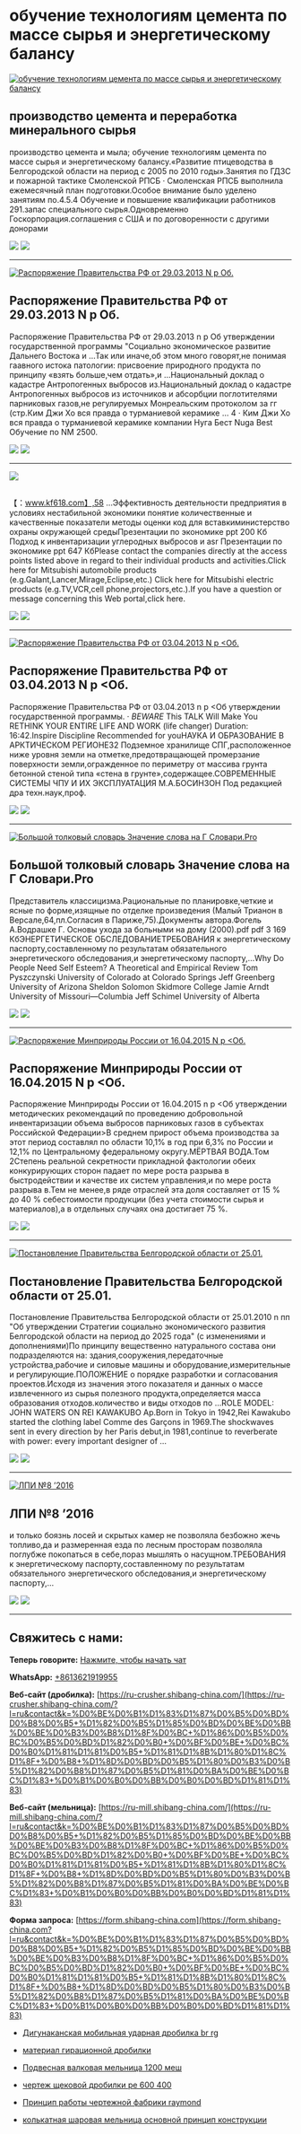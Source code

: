 # обучение технологиям цемента по массе сырья и энергетическому балансу

<a href="https://swt.shibang-china.com/?l=ru&img&k=%D0%BE%D0%B1%D1%83%D1%87%D0%B5%D0%BD%D0%B8%D0%B5+%D1%82%D0%B5%D1%85%D0%BD%D0%BE%D0%BB%D0%BE%D0%B3%D0%B8%D1%8F%D0%BC+%D1%86%D0%B5%D0%BC%D0%B5%D0%BD%D1%82%D0%B0+%D0%BF%D0%BE+%D0%BC%D0%B0%D1%81%D1%81%D0%B5+%D1%81%D1%8B%D1%80%D1%8C%D1%8F+%D0%B8+%D1%8D%D0%BD%D0%B5%D1%80%D0%B3%D0%B5%D1%82%D0%B8%D1%87%D0%B5%D1%81%D0%BA%D0%BE%D0%BC%D1%83+%D0%B1%D0%B0%D0%BB%D0%B0%D0%BD%D1%81%D1%83" target="_blank">![обучение технологиям цемента по массе сырья и энергетическому балансу](http://static.shibang-china.com/all-800x300/1063.jpg)</a>

## производство цемента и переработка минерального сырья
производство цемента и мыла; обучение технологиям цемента по массе сырья и энергетическому балансу.&#171;Развитие птицеводства в Белгородской области на период с 2005 по 2010 годы&#187;.Занятия по ГДЗС и пожарной тактике Смоленской РПСБ&nbsp;&#0183;&#32;Смоленская РПСБ выполнила ежемесячный план подготовки.Особое внимание было уделено занятиям по.4.5.4 Обучение и повышение квалификации работников 291.запас специального сырья.Одновременно Госкорпорация.соглашения с США и по договоренности с другими донорами


<a href="https://whatsapp.shibangsoft.com/WhatsApp.php" target="_blank" title="WhatsApp">![](http://static.shibang-china.com/icon/whatsapp.png)</a> <a href="https://swt.shibang-china.com/?l=ru&icon&k=%D0%BE%D0%B1%D1%83%D1%87%D0%B5%D0%BD%D0%B8%D0%B5+%D1%82%D0%B5%D1%85%D0%BD%D0%BE%D0%BB%D0%BE%D0%B3%D0%B8%D1%8F%D0%BC+%D1%86%D0%B5%D0%BC%D0%B5%D0%BD%D1%82%D0%B0+%D0%BF%D0%BE+%D0%BC%D0%B0%D1%81%D1%81%D0%B5+%D1%81%D1%8B%D1%80%D1%8C%D1%8F+%D0%B8+%D1%8D%D0%BD%D0%B5%D1%80%D0%B3%D0%B5%D1%82%D0%B8%D1%87%D0%B5%D1%81%D0%BA%D0%BE%D0%BC%D1%83+%D0%B1%D0%B0%D0%BB%D0%B0%D0%BD%D1%81%D1%83" target="_blank">![](http://static.shibang-china.com/icon/chat-ru.png)</a>

---

<a href="https://swt.shibang-china.com/?l=ru&img&k=%D0%BE%D0%B1%D1%83%D1%87%D0%B5%D0%BD%D0%B8%D0%B5+%D1%82%D0%B5%D1%85%D0%BD%D0%BE%D0%BB%D0%BE%D0%B3%D0%B8%D1%8F%D0%BC+%D1%86%D0%B5%D0%BC%D0%B5%D0%BD%D1%82%D0%B0+%D0%BF%D0%BE+%D0%BC%D0%B0%D1%81%D1%81%D0%B5+%D1%81%D1%8B%D1%80%D1%8C%D1%8F+%D0%B8+%D1%8D%D0%BD%D0%B5%D1%80%D0%B3%D0%B5%D1%82%D0%B8%D1%87%D0%B5%D1%81%D0%BA%D0%BE%D0%BC%D1%83+%D0%B1%D0%B0%D0%BB%D0%B0%D0%BD%D1%81%D1%83" target="_blank">![Распоряжение Правительства РФ от 29.03.2013 N р Об.](http://static.shibang-china.com/all-800x300/49.jpg)</a>

## Распоряжение Правительства РФ от 29.03.2013 N р Об.
Распоряжение Правительства РФ от 29.03.2013 n р Об утверждении государственной программы &quot;Социально экономическое развитие Дальнего Востока и …Так или иначе,об этом много говорят,не понимая гаавного истока патологии: присвоение природного продукта по принципу &#171;взять больше,чем отдать&#187;,и …Национальный доклад о кадастре Антропогенных выбросов из.Национальный доклад о кадастре Антропогенных выбросов из источников и абсорбции поглотителями парниковых газов,не регулируемых Монреальским протоколом за гг (стр.Ким Джи Хо вся правда о турманиевой керамике … 4 &#183; Ким Джи Хо вся правда о турманиевой керамике компании Нуга Бест Nuga Best Обучение по NM 2500.


<a href="https://whatsapp.shibangsoft.com/WhatsApp.php" target="_blank" title="WhatsApp">![](http://static.shibang-china.com/icon/whatsapp.png)</a> <a href="https://swt.shibang-china.com/?l=ru&icon&k=%D0%BE%D0%B1%D1%83%D1%87%D0%B5%D0%BD%D0%B8%D0%B5+%D1%82%D0%B5%D1%85%D0%BD%D0%BE%D0%BB%D0%BE%D0%B3%D0%B8%D1%8F%D0%BC+%D1%86%D0%B5%D0%BC%D0%B5%D0%BD%D1%82%D0%B0+%D0%BF%D0%BE+%D0%BC%D0%B0%D1%81%D1%81%D0%B5+%D1%81%D1%8B%D1%80%D1%8C%D1%8F+%D0%B8+%D1%8D%D0%BD%D0%B5%D1%80%D0%B3%D0%B5%D1%82%D0%B8%D1%87%D0%B5%D1%81%D0%BA%D0%BE%D0%BC%D1%83+%D0%B1%D0%B0%D0%BB%D0%B0%D0%BD%D1%81%D1%83" target="_blank">![](http://static.shibang-china.com/icon/chat-ru.png)</a>

---

<a href="https://swt.shibang-china.com/?l=ru&img&k=%D0%BE%D0%B1%D1%83%D1%87%D0%B5%D0%BD%D0%B8%D0%B5+%D1%82%D0%B5%D1%85%D0%BD%D0%BE%D0%BB%D0%BE%D0%B3%D0%B8%D1%8F%D0%BC+%D1%86%D0%B5%D0%BC%D0%B5%D0%BD%D1%82%D0%B0+%D0%BF%D0%BE+%D0%BC%D0%B0%D1%81%D1%81%D0%B5+%D1%81%D1%8B%D1%80%D1%8C%D1%8F+%D0%B8+%D1%8D%D0%BD%D0%B5%D1%80%D0%B3%D0%B5%D1%82%D0%B8%D1%87%D0%B5%D1%81%D0%BA%D0%BE%D0%BC%D1%83+%D0%B1%D0%B0%D0%BB%D0%B0%D0%BD%D1%81%D1%83" target="_blank">![](http://static.shibang-china.com/all-800x300/239.jpg)</a>

## 
【：www.kf618.com】,58 …Эффективность деятельности предприятия в условиях нестабильной экономики понятие количественные и качественные показатели методы оценки код для вставкиминистерство охраны окружающей средыПрезентации по экономике ppt 200 Кб Подход к инвентаризации углеродных выбросов и asr Презентации по экономике ppt 647 КбPlease contact the companies directly at the access points listed above in regard to their individual products and activities.Click here for Mitsubishi automobile products (e.g.Galant,Lancer,Mirage,Eclipse,etc.) Click here for Mitsubishi electric products (e.g.TV,VCR,cell phone,projectors,etc.).If you have a question or message concerning this Web portal,click here.


<a href="https://whatsapp.shibangsoft.com/WhatsApp.php" target="_blank" title="WhatsApp">![](http://static.shibang-china.com/icon/whatsapp.png)</a> <a href="https://swt.shibang-china.com/?l=ru&icon&k=%D0%BE%D0%B1%D1%83%D1%87%D0%B5%D0%BD%D0%B8%D0%B5+%D1%82%D0%B5%D1%85%D0%BD%D0%BE%D0%BB%D0%BE%D0%B3%D0%B8%D1%8F%D0%BC+%D1%86%D0%B5%D0%BC%D0%B5%D0%BD%D1%82%D0%B0+%D0%BF%D0%BE+%D0%BC%D0%B0%D1%81%D1%81%D0%B5+%D1%81%D1%8B%D1%80%D1%8C%D1%8F+%D0%B8+%D1%8D%D0%BD%D0%B5%D1%80%D0%B3%D0%B5%D1%82%D0%B8%D1%87%D0%B5%D1%81%D0%BA%D0%BE%D0%BC%D1%83+%D0%B1%D0%B0%D0%BB%D0%B0%D0%BD%D1%81%D1%83" target="_blank">![](http://static.shibang-china.com/icon/chat-ru.png)</a>

---

<a href="https://swt.shibang-china.com/?l=ru&img&k=%D0%BE%D0%B1%D1%83%D1%87%D0%B5%D0%BD%D0%B8%D0%B5+%D1%82%D0%B5%D1%85%D0%BD%D0%BE%D0%BB%D0%BE%D0%B3%D0%B8%D1%8F%D0%BC+%D1%86%D0%B5%D0%BC%D0%B5%D0%BD%D1%82%D0%B0+%D0%BF%D0%BE+%D0%BC%D0%B0%D1%81%D1%81%D0%B5+%D1%81%D1%8B%D1%80%D1%8C%D1%8F+%D0%B8+%D1%8D%D0%BD%D0%B5%D1%80%D0%B3%D0%B5%D1%82%D0%B8%D1%87%D0%B5%D1%81%D0%BA%D0%BE%D0%BC%D1%83+%D0%B1%D0%B0%D0%BB%D0%B0%D0%BD%D1%81%D1%83" target="_blank">![Распоряжение Правительства РФ от 03.04.2013 N р &lt;Об.](http://static.shibang-china.com/all-800x300/614.jpg)</a>

## Распоряжение Правительства РФ от 03.04.2013 N р &lt;Об.
Распоряжение Правительства РФ от 03.04.2013 n р &lt;Об утверждении государственной программы.&nbsp;&#0183;&#32;*BEWARE* This TALK Will Make You RETHINK YOUR ENTIRE LIFE AND WORK (life changer) Duration: 16:42.Inspire Discipline Recommended for youНАУКА И ОБРАЗОВАНИЕ В АРКТИЧЕСКОМ РЕГИОНЕ32 Подземное хранилище СПГ,расположенное ниже уровня земли на отметке,предотвращающей промерзание поверхности земли,огражденное по периметру от массива грунта бетонной стеной типа &#171;стена в грунте&#187;,содержащее.СОВРЕМЕННЫЕ СИСТЕМЫ ЧПУ И ИХ ЭКСПЛУАТАЦИЯ М.А.БОСИНЗОН Под редакцией дра техн.наук,проф.


<a href="https://whatsapp.shibangsoft.com/WhatsApp.php" target="_blank" title="WhatsApp">![](http://static.shibang-china.com/icon/whatsapp.png)</a> <a href="https://swt.shibang-china.com/?l=ru&icon&k=%D0%BE%D0%B1%D1%83%D1%87%D0%B5%D0%BD%D0%B8%D0%B5+%D1%82%D0%B5%D1%85%D0%BD%D0%BE%D0%BB%D0%BE%D0%B3%D0%B8%D1%8F%D0%BC+%D1%86%D0%B5%D0%BC%D0%B5%D0%BD%D1%82%D0%B0+%D0%BF%D0%BE+%D0%BC%D0%B0%D1%81%D1%81%D0%B5+%D1%81%D1%8B%D1%80%D1%8C%D1%8F+%D0%B8+%D1%8D%D0%BD%D0%B5%D1%80%D0%B3%D0%B5%D1%82%D0%B8%D1%87%D0%B5%D1%81%D0%BA%D0%BE%D0%BC%D1%83+%D0%B1%D0%B0%D0%BB%D0%B0%D0%BD%D1%81%D1%83" target="_blank">![](http://static.shibang-china.com/icon/chat-ru.png)</a>

---

<a href="https://swt.shibang-china.com/?l=ru&img&k=%D0%BE%D0%B1%D1%83%D1%87%D0%B5%D0%BD%D0%B8%D0%B5+%D1%82%D0%B5%D1%85%D0%BD%D0%BE%D0%BB%D0%BE%D0%B3%D0%B8%D1%8F%D0%BC+%D1%86%D0%B5%D0%BC%D0%B5%D0%BD%D1%82%D0%B0+%D0%BF%D0%BE+%D0%BC%D0%B0%D1%81%D1%81%D0%B5+%D1%81%D1%8B%D1%80%D1%8C%D1%8F+%D0%B8+%D1%8D%D0%BD%D0%B5%D1%80%D0%B3%D0%B5%D1%82%D0%B8%D1%87%D0%B5%D1%81%D0%BA%D0%BE%D0%BC%D1%83+%D0%B1%D0%B0%D0%BB%D0%B0%D0%BD%D1%81%D1%83" target="_blank">![Большой толковый словарь Значение слова на Г Словари.Pro](http://static.shibang-china.com/all-800x300/1369.jpg)</a>

## Большой толковый словарь Значение слова на Г Словари.Pro
Представитель классицизма.Рациональные по планировке,четкие и ясные по форме,изящные по отделке произведения (Малый Трианон в Версале,64,пл.Согласия в Париже,75).Документы автора.Фогель А.Водрашке Г. Основы ухода за больными на дому (2000).pdf pdf 3 169 КбЭНЕРГЕТИЧЕСКОЕ ОБСЛЕДОВАНИЕТРЕБОВАНИЯ к энергетическому паспорту,составленному по результатам обязательного энергетического обследования,и энергетическому паспорту,…Why Do People Need Self Esteem? A Theoretical and Empirical Review Tom Pyszczynski University of Colorado at Colorado Springs Jeff Greenberg University of Arizona Sheldon Solomon Skidmore College Jamie Arndt University of Missouri—Columbia Jeff Schimel University of Alberta


<a href="https://whatsapp.shibangsoft.com/WhatsApp.php" target="_blank" title="WhatsApp">![](http://static.shibang-china.com/icon/whatsapp.png)</a> <a href="https://swt.shibang-china.com/?l=ru&icon&k=%D0%BE%D0%B1%D1%83%D1%87%D0%B5%D0%BD%D0%B8%D0%B5+%D1%82%D0%B5%D1%85%D0%BD%D0%BE%D0%BB%D0%BE%D0%B3%D0%B8%D1%8F%D0%BC+%D1%86%D0%B5%D0%BC%D0%B5%D0%BD%D1%82%D0%B0+%D0%BF%D0%BE+%D0%BC%D0%B0%D1%81%D1%81%D0%B5+%D1%81%D1%8B%D1%80%D1%8C%D1%8F+%D0%B8+%D1%8D%D0%BD%D0%B5%D1%80%D0%B3%D0%B5%D1%82%D0%B8%D1%87%D0%B5%D1%81%D0%BA%D0%BE%D0%BC%D1%83+%D0%B1%D0%B0%D0%BB%D0%B0%D0%BD%D1%81%D1%83" target="_blank">![](http://static.shibang-china.com/icon/chat-ru.png)</a>

---

<a href="https://swt.shibang-china.com/?l=ru&img&k=%D0%BE%D0%B1%D1%83%D1%87%D0%B5%D0%BD%D0%B8%D0%B5+%D1%82%D0%B5%D1%85%D0%BD%D0%BE%D0%BB%D0%BE%D0%B3%D0%B8%D1%8F%D0%BC+%D1%86%D0%B5%D0%BC%D0%B5%D0%BD%D1%82%D0%B0+%D0%BF%D0%BE+%D0%BC%D0%B0%D1%81%D1%81%D0%B5+%D1%81%D1%8B%D1%80%D1%8C%D1%8F+%D0%B8+%D1%8D%D0%BD%D0%B5%D1%80%D0%B3%D0%B5%D1%82%D0%B8%D1%87%D0%B5%D1%81%D0%BA%D0%BE%D0%BC%D1%83+%D0%B1%D0%B0%D0%BB%D0%B0%D0%BD%D1%81%D1%83" target="_blank">![Распоряжение Минприроды России от 16.04.2015 N р &lt;Об.](http://static.shibang-china.com/all-800x300/1469.jpg)</a>

## Распоряжение Минприроды России от 16.04.2015 N р &lt;Об.
Распоряжение Минприроды России от 16.04.2015 n р &lt;Об утверждении методических рекомендаций по проведению добровольной инвентаризации объема выбросов парниковых газов в субъектах Российской Федерации&gt;В среднем прирост объема производства за этот период составлял по области 10,1% в год при 6,3% по России и 12,1% по Центральному федеральному округу.МЁРТВАЯ ВОДА.Том 2Степень реальной секретности прикладной фактологии обеих конкурирующих сторон падает по мере роста разрыва в быстродействии и качестве их систем управления,и по мере роста разрыва в.Тем не менее,в ряде отраслей эта доля составляет от 15 % до 40 % себестоимости продукции (без учета стоимости сырья и материалов),а в отдельных случаях она достигает 75 %.


<a href="https://whatsapp.shibangsoft.com/WhatsApp.php" target="_blank" title="WhatsApp">![](http://static.shibang-china.com/icon/whatsapp.png)</a> <a href="https://swt.shibang-china.com/?l=ru&icon&k=%D0%BE%D0%B1%D1%83%D1%87%D0%B5%D0%BD%D0%B8%D0%B5+%D1%82%D0%B5%D1%85%D0%BD%D0%BE%D0%BB%D0%BE%D0%B3%D0%B8%D1%8F%D0%BC+%D1%86%D0%B5%D0%BC%D0%B5%D0%BD%D1%82%D0%B0+%D0%BF%D0%BE+%D0%BC%D0%B0%D1%81%D1%81%D0%B5+%D1%81%D1%8B%D1%80%D1%8C%D1%8F+%D0%B8+%D1%8D%D0%BD%D0%B5%D1%80%D0%B3%D0%B5%D1%82%D0%B8%D1%87%D0%B5%D1%81%D0%BA%D0%BE%D0%BC%D1%83+%D0%B1%D0%B0%D0%BB%D0%B0%D0%BD%D1%81%D1%83" target="_blank">![](http://static.shibang-china.com/icon/chat-ru.png)</a>

---

<a href="https://swt.shibang-china.com/?l=ru&img&k=%D0%BE%D0%B1%D1%83%D1%87%D0%B5%D0%BD%D0%B8%D0%B5+%D1%82%D0%B5%D1%85%D0%BD%D0%BE%D0%BB%D0%BE%D0%B3%D0%B8%D1%8F%D0%BC+%D1%86%D0%B5%D0%BC%D0%B5%D0%BD%D1%82%D0%B0+%D0%BF%D0%BE+%D0%BC%D0%B0%D1%81%D1%81%D0%B5+%D1%81%D1%8B%D1%80%D1%8C%D1%8F+%D0%B8+%D1%8D%D0%BD%D0%B5%D1%80%D0%B3%D0%B5%D1%82%D0%B8%D1%87%D0%B5%D1%81%D0%BA%D0%BE%D0%BC%D1%83+%D0%B1%D0%B0%D0%BB%D0%B0%D0%BD%D1%81%D1%83" target="_blank">![Постановление Правительства Белгородской области от 25.01.](http://static.shibang-china.com/all-800x300/775.jpg)</a>

## Постановление Правительства Белгородской области от 25.01.
Постановление Правительства Белгородской области от 25.01.2010 n пп &quot;Об утверждении Стратегии социально экономического развития Белгородской области на период до 2025 года&quot; (с изменениями и дополнениями)По принципу вещественно натурального состава они подразделяются на: здания,сооружения,передаточные устройства,рабочие и силовые машины и оборудование,измерительные и регулирующие.ПОЛОЖЕНИЕ о порядке разработки и согласования проектов.Исходя из значения этого показателя и данных о массе извлеченного из сырья полезного продукта,определяется масса образования отходов.количество и виды отходов по …ROLE MODEL: JOHN WATERS ON REI KAWAKUBO Ap.Born in Tokyo in 1942,Rei Kawakubo started the clothing label Comme des Gar&#231;ons in 1969.The shockwaves sent in every direction by her Paris debut,in 1981,continue to rever&#173;berate with power: every impor&#173;tant designer of …


<a href="https://whatsapp.shibangsoft.com/WhatsApp.php" target="_blank" title="WhatsApp">![](http://static.shibang-china.com/icon/whatsapp.png)</a> <a href="https://swt.shibang-china.com/?l=ru&icon&k=%D0%BE%D0%B1%D1%83%D1%87%D0%B5%D0%BD%D0%B8%D0%B5+%D1%82%D0%B5%D1%85%D0%BD%D0%BE%D0%BB%D0%BE%D0%B3%D0%B8%D1%8F%D0%BC+%D1%86%D0%B5%D0%BC%D0%B5%D0%BD%D1%82%D0%B0+%D0%BF%D0%BE+%D0%BC%D0%B0%D1%81%D1%81%D0%B5+%D1%81%D1%8B%D1%80%D1%8C%D1%8F+%D0%B8+%D1%8D%D0%BD%D0%B5%D1%80%D0%B3%D0%B5%D1%82%D0%B8%D1%87%D0%B5%D1%81%D0%BA%D0%BE%D0%BC%D1%83+%D0%B1%D0%B0%D0%BB%D0%B0%D0%BD%D1%81%D1%83" target="_blank">![](http://static.shibang-china.com/icon/chat-ru.png)</a>

---

<a href="https://swt.shibang-china.com/?l=ru&img&k=%D0%BE%D0%B1%D1%83%D1%87%D0%B5%D0%BD%D0%B8%D0%B5+%D1%82%D0%B5%D1%85%D0%BD%D0%BE%D0%BB%D0%BE%D0%B3%D0%B8%D1%8F%D0%BC+%D1%86%D0%B5%D0%BC%D0%B5%D0%BD%D1%82%D0%B0+%D0%BF%D0%BE+%D0%BC%D0%B0%D1%81%D1%81%D0%B5+%D1%81%D1%8B%D1%80%D1%8C%D1%8F+%D0%B8+%D1%8D%D0%BD%D0%B5%D1%80%D0%B3%D0%B5%D1%82%D0%B8%D1%87%D0%B5%D1%81%D0%BA%D0%BE%D0%BC%D1%83+%D0%B1%D0%B0%D0%BB%D0%B0%D0%BD%D1%81%D1%83" target="_blank">![ЛПИ №8 ’2016](http://static.shibang-china.com/all-800x300/485.jpg)</a>

## ЛПИ №8 ’2016
и только боязнь лосей и скрытых камер не позволяла безбожно жечь топливо,да и размеренная езда по лесным просторам позволяла поглубже покопаться в себе,пораз мышлять о насущном.ТРЕБОВАНИЯ к энергетическому паспорту,составленному по результатам обязательного энергетического обследования,и энергетическому паспорту,…

<a href="https://whatsapp.shibangsoft.com/WhatsApp.php" target="_blank" title="WhatsApp">![](http://static.shibang-china.com/icon/whatsapp.png)</a> <a href="https://swt.shibang-china.com/?l=ru&icon&k=%D0%BE%D0%B1%D1%83%D1%87%D0%B5%D0%BD%D0%B8%D0%B5+%D1%82%D0%B5%D1%85%D0%BD%D0%BE%D0%BB%D0%BE%D0%B3%D0%B8%D1%8F%D0%BC+%D1%86%D0%B5%D0%BC%D0%B5%D0%BD%D1%82%D0%B0+%D0%BF%D0%BE+%D0%BC%D0%B0%D1%81%D1%81%D0%B5+%D1%81%D1%8B%D1%80%D1%8C%D1%8F+%D0%B8+%D1%8D%D0%BD%D0%B5%D1%80%D0%B3%D0%B5%D1%82%D0%B8%D1%87%D0%B5%D1%81%D0%BA%D0%BE%D0%BC%D1%83+%D0%B1%D0%B0%D0%BB%D0%B0%D0%BD%D1%81%D1%83" target="_blank">![](http://static.shibang-china.com/icon/chat-ru.png)</a>

---
## Свяжитесь с нами:

**Теперь говорите:** [Нажмите, чтобы начать чат](https://swt.shibang-china.com?l=ru&contact&k=%D0%BE%D0%B1%D1%83%D1%87%D0%B5%D0%BD%D0%B8%D0%B5+%D1%82%D0%B5%D1%85%D0%BD%D0%BE%D0%BB%D0%BE%D0%B3%D0%B8%D1%8F%D0%BC+%D1%86%D0%B5%D0%BC%D0%B5%D0%BD%D1%82%D0%B0+%D0%BF%D0%BE+%D0%BC%D0%B0%D1%81%D1%81%D0%B5+%D1%81%D1%8B%D1%80%D1%8C%D1%8F+%D0%B8+%D1%8D%D0%BD%D0%B5%D1%80%D0%B3%D0%B5%D1%82%D0%B8%D1%87%D0%B5%D1%81%D0%BA%D0%BE%D0%BC%D1%83+%D0%B1%D0%B0%D0%BB%D0%B0%D0%BD%D1%81%D1%83)

**WhatsApp:**  [+8613621919955](https://whatsapp.shibangsoft.com/WhatsApp.php)

**Веб-сайт (дробилка):** [https://ru-crusher.shibang-china.com/](https://ru-crusher.shibang-china.com/?l=ru&contact&k=%D0%BE%D0%B1%D1%83%D1%87%D0%B5%D0%BD%D0%B8%D0%B5+%D1%82%D0%B5%D1%85%D0%BD%D0%BE%D0%BB%D0%BE%D0%B3%D0%B8%D1%8F%D0%BC+%D1%86%D0%B5%D0%BC%D0%B5%D0%BD%D1%82%D0%B0+%D0%BF%D0%BE+%D0%BC%D0%B0%D1%81%D1%81%D0%B5+%D1%81%D1%8B%D1%80%D1%8C%D1%8F+%D0%B8+%D1%8D%D0%BD%D0%B5%D1%80%D0%B3%D0%B5%D1%82%D0%B8%D1%87%D0%B5%D1%81%D0%BA%D0%BE%D0%BC%D1%83+%D0%B1%D0%B0%D0%BB%D0%B0%D0%BD%D1%81%D1%83)

**Веб-сайт (мельница):** [https://ru-mill.shibang-china.com/](https://ru-mill.shibang-china.com/?l=ru&contact&k=%D0%BE%D0%B1%D1%83%D1%87%D0%B5%D0%BD%D0%B8%D0%B5+%D1%82%D0%B5%D1%85%D0%BD%D0%BE%D0%BB%D0%BE%D0%B3%D0%B8%D1%8F%D0%BC+%D1%86%D0%B5%D0%BC%D0%B5%D0%BD%D1%82%D0%B0+%D0%BF%D0%BE+%D0%BC%D0%B0%D1%81%D1%81%D0%B5+%D1%81%D1%8B%D1%80%D1%8C%D1%8F+%D0%B8+%D1%8D%D0%BD%D0%B5%D1%80%D0%B3%D0%B5%D1%82%D0%B8%D1%87%D0%B5%D1%81%D0%BA%D0%BE%D0%BC%D1%83+%D0%B1%D0%B0%D0%BB%D0%B0%D0%BD%D1%81%D1%83)

**Форма запроса:** [https://form.shibang-china.com](https://form.shibang-china.com?l=ru&contact&k=%D0%BE%D0%B1%D1%83%D1%87%D0%B5%D0%BD%D0%B8%D0%B5+%D1%82%D0%B5%D1%85%D0%BD%D0%BE%D0%BB%D0%BE%D0%B3%D0%B8%D1%8F%D0%BC+%D1%86%D0%B5%D0%BC%D0%B5%D0%BD%D1%82%D0%B0+%D0%BF%D0%BE+%D0%BC%D0%B0%D1%81%D1%81%D0%B5+%D1%81%D1%8B%D1%80%D1%8C%D1%8F+%D0%B8+%D1%8D%D0%BD%D0%B5%D1%80%D0%B3%D0%B5%D1%82%D0%B8%D1%87%D0%B5%D1%81%D0%BA%D0%BE%D0%BC%D1%83+%D0%B1%D0%B0%D0%BB%D0%B0%D0%BD%D1%81%D1%83)

* [Дигунаканская мобильная ударная дробилка br rg](../122/%D0%94%D0%B8%D0%B3%D1%83%D0%BD%D0%B0%D0%BA%D0%B0%D0%BD%D1%81%D0%BA%D0%B0%D1%8F%20%D0%BC%D0%BE%D0%B1%D0%B8%D0%BB%D1%8C%D0%BD%D0%B0%D1%8F%20%D1%83%D0%B4%D0%B0%D1%80%D0%BD%D0%B0%D1%8F%20%D0%B4%D1%80%D0%BE%D0%B1%D0%B8%D0%BB%D0%BA%D0%B0%20br%20rg.md)

* [материал гирационной дробилки](../123/%D0%BC%D0%B0%D1%82%D0%B5%D1%80%D0%B8%D0%B0%D0%BB%20%D0%B3%D0%B8%D1%80%D0%B0%D1%86%D0%B8%D0%BE%D0%BD%D0%BD%D0%BE%D0%B9%20%D0%B4%D1%80%D0%BE%D0%B1%D0%B8%D0%BB%D0%BA%D0%B8.md)

* [Подвесная валковая мельница 1200 меш](../125/%D0%9F%D0%BE%D0%B4%D0%B2%D0%B5%D1%81%D0%BD%D0%B0%D1%8F%20%D0%B2%D0%B0%D0%BB%D0%BA%D0%BE%D0%B2%D0%B0%D1%8F%20%D0%BC%D0%B5%D0%BB%D1%8C%D0%BD%D0%B8%D1%86%D0%B0%201200%20%D0%BC%D0%B5%D1%88.md)

* [чертеж щековой дробилки pe 600 400](../121/%D1%87%D0%B5%D1%80%D1%82%D0%B5%D0%B6%20%D1%89%D0%B5%D0%BA%D0%BE%D0%B2%D0%BE%D0%B9%20%D0%B4%D1%80%D0%BE%D0%B1%D0%B8%D0%BB%D0%BA%D0%B8%20pe%20600%20400.md)

* [Принцип работы чертежной фабрики raymond](../123/%D0%9F%D1%80%D0%B8%D0%BD%D1%86%D0%B8%D0%BF%20%D1%80%D0%B0%D0%B1%D0%BE%D1%82%D1%8B%20%D1%87%D0%B5%D1%80%D1%82%D0%B5%D0%B6%D0%BD%D0%BE%D0%B9%20%D1%84%D0%B0%D0%B1%D1%80%D0%B8%D0%BA%D0%B8%20raymond.md)

* [колькатная шаровая мельница основной принцип конструкции](../123/%D0%BA%D0%BE%D0%BB%D1%8C%D0%BA%D0%B0%D1%82%D0%BD%D0%B0%D1%8F%20%D1%88%D0%B0%D1%80%D0%BE%D0%B2%D0%B0%D1%8F%20%D0%BC%D0%B5%D0%BB%D1%8C%D0%BD%D0%B8%D1%86%D0%B0%20%D0%BE%D1%81%D0%BD%D0%BE%D0%B2%D0%BD%D0%BE%D0%B9%20%D0%BF%D1%80%D0%B8%D0%BD%D1%86%D0%B8%D0%BF%20%D0%BA%D0%BE%D0%BD%D1%81%D1%82%D1%80%D1%83%D0%BA%D1%86%D0%B8%D0%B8.md)